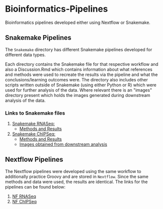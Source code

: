 # Bioinformatics-Pipelines
Bioinformatics pipelines developed either using Nextflow or Snakemake.

## Snakemake Pipelines
The `Snakemake` directory has different Snakemake pipelines developed for different data types. 

Each directory contains the Snakemake file for that respective workflow and also a Discussion.Rmd which contains information about what references and methods were used to recreate the results via the pipeline and what the conclusions/learning outcomes were. The directory also includes other scripts written outside of Snakemake (using either Python or R) which were used for further analysis of the data.
Where relevant there is an "images" directory present which holds the images generated during downstream analysis of the data.

### Links to Snakemake files
1. [Snakemake RNASeq:](Snakemake/RNASeq)
   *  [Methods and Results](Snakemake/RNASeq/RNASeq_Discussion.Rmd)
2. [Snakemake ChIPSeq:](Snakemake/ChIPSeq)
   *  [Methods and Results](Snakemake/ChIPSeq/ChIPSeq_Discussion.Rmd)
   *  [Images obtained from downstream analysis](Snakemake/ChIPSeq/images)


## Nextflow Pipelines
The Nextflow pipelines were developed using the same workflow to additionally practice Groovy and are stored in `Nextflow`. Since the same methods and data were used, the results are identical. The links for the pipelines can be found below:
1. [NF RNASeq](Nextflow/RNASeq.nf)
2. [NF ChIPSeq](Nextflow/ChIPSeq.nf)

   

